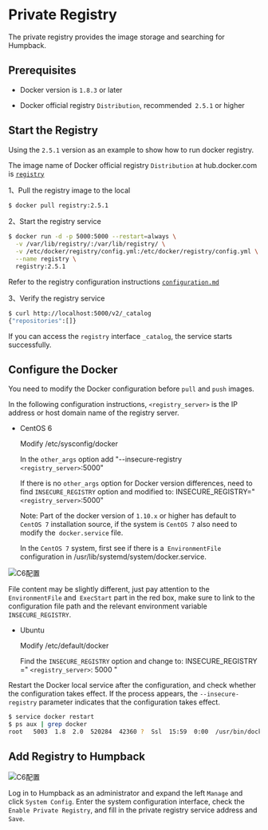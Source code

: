 # Private Registry

The private registry provides the image storage and searching for Humpback.

##  Prerequisites   

- Docker version is `1.8.3` or later  

- Docker official registry `Distribution`, recommended` 2.5.1` or higher   

##  Start the Registry

Using the `2.5.1` version as an example to show how to run docker registry.

The image name of Docker official registry `Distribution` at hub.docker.com is <a href="https://hub.docker.com/r/library/registry/">`registry` </a>

1、Pull the registry image to the local

```bash
$ docker pull registry:2.5.1
```
2、Start the registry service   

```bash
$ docker run -d -p 5000:5000 --restart=always \
  -v /var/lib/registry/:/var/lib/registry/ \
  -v /etc/docker/registry/config.yml:/etc/docker/registry/config.yml \
  --name registry \
  registry:2.5.1
```
Refer to the registry configuration instructions <a href="https://github.com/docker/distribution/blob/master/docs/configuration.md">`configuration.md` </a>

3、Verify the registry service 

```bash
$ curl http://localhost:5000/v2/_catalog
{"repositories":[]}
```
If you can access the `registry` interface `_catalog`, the service starts successfully. 

##  Configure the Docker  

You need to modify the Docker configuration before ```pull``` and ```push``` images.

In the following configuration instructions, `<registry_server>` is the IP address or host domain name of the registry server.  

- CentOS 6   

  Modify /etc/sysconfig/docker   

  In the `other_args` option add "--insecure-registry `<registry_server>`:5000"

  If there is no `other_args` option for Docker version differences, need to find `INSECURE_REGISTRY` option and modified to: INSECURE_REGISTRY="`<registry_server>`:5000"  

  Note: Part of the docker version of `1.10.x` or higher has default to` CentOS 7` installation source, if the system is `CentOS 7` also need to modify the` docker.service` file.   

  In the `CentOS 7` system, first see if there is a` EnvironmentFile` configuration in /usr/lib/systemd/system/docker.service.

![C6配置](./_media/centos7_docker_etc.jpg)   
  
File content may be slightly different, just pay attention to the `EnvironmentFile` and` ExecStart` part in the red box, make sure to link to the configuration file path and the relevant environment variable `INSECURE_REGISTRY`.

- Ubuntu

  Modify /etc/default/docker

  Find the `INSECURE_REGISTRY` option and change to: INSECURE_REGISTRY =" `<registry_server>`: 5000 "

Restart the Docker local service after the configuration, and check whether the configuration takes effect. If the process appears, the `--insecure-registry` parameter indicates that the configuration takes effect.

```bash
$ service docker restart
$ ps aux | grep docker
root   5003  1.8  2.0  520284  42360 ?  Ssl  15:59  0:00  /usr/bin/dockerd -H fd:// --insecure-registry 192.168.1.10:5000
```

##  Add Registry to Humpback

![C6配置](./_media/system_config.png)    

Log in to Humpback as an administrator and expand the left `Manage` and click `System Config`. Enter the system configuration interface, check the `Enable Private Registry`, and fill in the private registry service address and `Save`.
